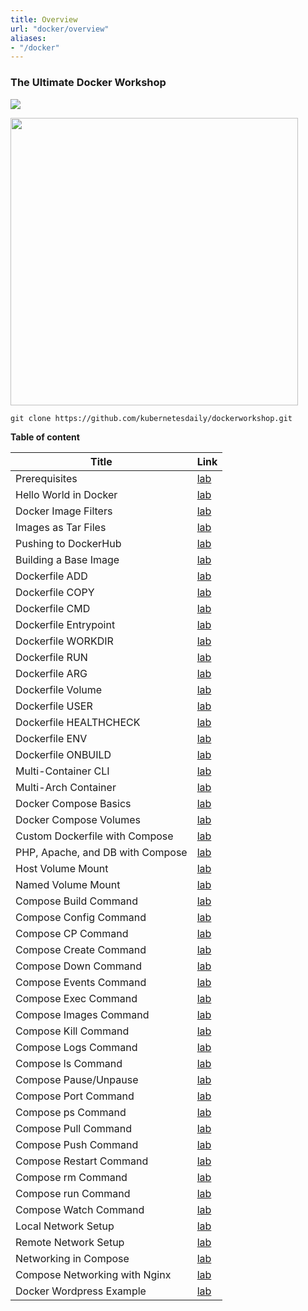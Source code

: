 ```yaml
---
title: Overview
url: "docker/overview"
aliases:
- "/docker"
---
```



### The Ultimate Docker Workshop 

![](/img/slider/docker-workshop-banner.png)


<a href="https://github.com/kubernetesdaily/dockerworkshop"><img src="https://github-link-card.s3.ap-northeast-1.amazonaws.com/kubernetesdaily/dockerworkshop.png" width="460px"></a>

```
git clone https://github.com/kubernetesdaily/dockerworkshop.git
```

<strong>

Table of content 

| Title | Link |
| --------- | ------- |
| Prerequisites |[lab](https://kubedaily.com/docker/docker-prerequisites/)| 
| Hello World in Docker |[lab](https://kubedaily.com/docker/hello-world-in-docker/)| 
|Docker Image Filters |[lab](https://kubedaily.com/docker/docker-image-filtering/)| 
|Images as Tar Files|[lab](https://kubedaily.com/docker/images-as-tar-files/)| 
|Pushing to DockerHub|[lab](https://kubedaily.com/docker/pushing-to-dockerhub/)| 
|Building a Base Image|[lab](https://kubedaily.com/docker/building-a-base-image/)| 
|Dockerfile ADD|[lab](https://kubedaily.com/docker/dockerfile-add/)| 
|Dockerfile COPY|[lab](https://kubedaily.com/docker/dockerfile-copy/)| 
|Dockerfile CMD|[lab](https://kubedaily.com/docker/dockerfile-cmd/)| 
|Dockerfile Entrypoint|[lab](https://kubedaily.com/docker/dockerfile-entrypoint/)| 
|Dockerfile WORKDIR|[lab](https://kubedaily.com/docker/dockerfile-workdir/)| 
|Dockerfile RUN|[lab](https://kubedaily.com/docker/dockerfile-run/)| 
|Dockerfile ARG|[lab](https://kubedaily.com/docker/dockerfile-arg/)| 
|Dockerfile Volume|[lab](https://kubedaily.com/docker/dockerfile-volume/)| 
|Dockerfile USER|[lab](https://kubedaily.com/docker/dockerfile-user/)| 
|Dockerfile HEALTHCHECK|[lab](https://kubedaily.com/docker/dockerfile-healthcheck/)| 
|Dockerfile ENV|[lab](https://kubedaily.com/docker/dockerfile-env/)| 
|Dockerfile ONBUILD|[lab](https://kubedaily.com/docker/dockerfile-onbuild/)| 
|Multi-Container CLI|[lab](https://kubedaily.com/docker/multi-container-cli/)| 
|Multi-Arch Container|[lab](https://kubedaily.com/docker/multi-arch-container/)| 
|Docker Compose Basics|[lab](https://kubedaily.com/docker/docker-compose-basics/)| 
|Docker Compose Volumes|[lab](https://kubedaily.com/docker/compose-volume-mount/)| 
|Custom Dockerfile with Compose|[lab](https://kubedaily.com/docker/custom-dockerfile-with-compose/)| 
|PHP, Apache, and DB with Compose|[lab](https://kubedaily.com/docker/php-apache-and-db-with-compose/)| 
|Host Volume Mount|[lab](https://kubedaily.com/docker/host-volume-mount/)| 
|Named Volume Mount|[lab](https://kubedaily.com/docker/named-volume-mount/)| 
|Compose Build Command|[lab](https://kubedaily.com/docker/compose-build-command/)| 
|Compose Config Command|[lab](https://kubedaily.com/docker/compose-config-command/)| 
|Compose CP Command|[lab](https://kubedaily.com/docker/compose-cp-command/)| 
|Compose Create Command|[lab](https://kubedaily.com/docker/compose-create-command/)| 
|Compose Down Command|[lab](https://kubedaily.com/docker/compose-down-command/)| 
|Compose Events Command|[lab](https://kubedaily.com/docker/compose-down-command/)| 
|Compose Exec Command|[lab](https://kubedaily.com/docker/compose-exec-command/)| 
|Compose Images Command|[lab](https://kubedaily.com/docker/compose-images-command/)| 
|Compose Kill Command|[lab](https://kubedaily.com/docker/compose-kill-command/)| 
|Compose Logs Command|[lab](https://kubedaily.com/docker/compose-logs-command/) | 
|Compose ls Command|[lab](https://kubedaily.com/docker/compose-ls-command/)| 
|Compose Pause/Unpause|[lab](https://kubedaily.com/docker/compose-pause-unpause-command/)| 
|Compose Port Command|[lab](https://kubedaily.com/docker/compose-port-command/)| 
|Compose ps Command|[lab](https://kubedaily.com/docker/compose-ps-command/)| 
|Compose Pull Command|[lab](https://kubedaily.com/docker/compose-pull-command/)| 
|Compose Push Command|[lab](https://kubedaily.com/docker/compose-push-command/)| 
|Compose Restart Command|[lab](https://kubedaily.com/docker/compose-restart-command/)| 
|Compose rm Command|[lab](https://kubedaily.com/docker/compose-rm-command/)| 
|Compose run Command|[lab](https://kubedaily.com/docker/compose-run-command/)|
|Compose Watch Command|[lab](https://kubedaily.com/docker/compose-watch-command/)| 
|Local Network Setup|[lab](https://kubedaily.com/docker/local-network-setup/)| 
|Remote Network Setup|[lab](https://kubedaily.com/docker/remote-network-setup/)| 
|Networking in Compose|[lab](https://kubedaily.com/docker/newtorking-in-docker-compose/)| 
|Compose Networking with Nginx|[lab](https://kubedaily.com/docker/compose-networking-with-nginx/)| 
|Docker Wordpress Example|[lab](https://kubedaily.com/docker/docker-wordpress-example/)| 
